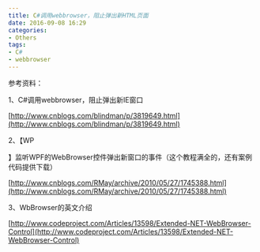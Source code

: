 ```yaml
---
title: C#调用webbrowser，阻止弹出新HTML页面
date: 2016-09-08 16:29
categories:
- Others
tags:
- C#
- webbrowser
---
```

<div class="markdown_views">


参考资料：   

1、C#调用webbrowser，阻止弹出新IE窗口   

[http://www.cnblogs.com/blindman/p/3819649.html](http://www.cnblogs.com/blindman/p/3819649.html)

2、【WP
<!--more-->
】监听WPF的WebBrowser控件弹出新窗口的事件（这个教程满全的，还有案例代码提供下载）   

[http://www.cnblogs.com/RMay/archive/2010/05/27/1745388.html](http://www.cnblogs.com/RMay/archive/2010/05/27/1745388.html)

3、WbBrowser的英文介绍   

[http://www.codeproject.com/Articles/13598/Extended-NET-WebBrowser-Control](http://www.codeproject.com/Articles/13598/Extended-NET-WebBrowser-Control)

</div>